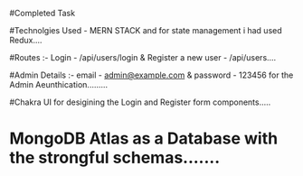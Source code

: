 #Completed Task 

#Technolgies Used - MERN STACK and for state management i had used Redux....

#Routes :-  Login - /api/users/login &  Register a new user - /api/users....

#Admin Details :-   email - admin@example.com  &  password - 123456 for the Admin Aeunthication.........

#Chakra UI for desigining the Login and Register form components.....

# MongoDB Atlas as a Database with the strongful schemas.......
                    
